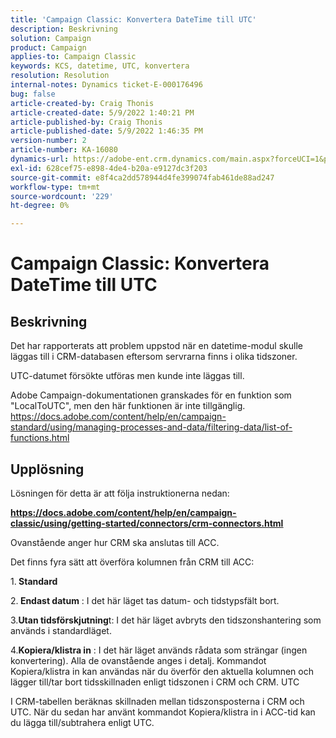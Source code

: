 ```yaml
---
title: 'Campaign Classic: Konvertera DateTime till UTC'
description: Beskrivning
solution: Campaign
product: Campaign
applies-to: Campaign Classic
keywords: KCS, datetime, UTC, konvertera
resolution: Resolution
internal-notes: Dynamics ticket-E-000176496
bug: false
article-created-by: Craig Thonis
article-created-date: 5/9/2022 1:40:21 PM
article-published-by: Craig Thonis
article-published-date: 5/9/2022 1:46:35 PM
version-number: 2
article-number: KA-16080
dynamics-url: https://adobe-ent.crm.dynamics.com/main.aspx?forceUCI=1&pagetype=entityrecord&etn=knowledgearticle&id=13f05d8c-9dcf-ec11-a7b5-00224809c196
exl-id: 628cef75-e898-4de4-b20a-e9127dc3f203
source-git-commit: e8f4ca2dd578944d4fe399074fab461de88ad247
workflow-type: tm+mt
source-wordcount: '229'
ht-degree: 0%

---
```


# Campaign Classic: Konvertera DateTime till UTC

## Beskrivning


Det har rapporterats att problem uppstod när en datetime-modul skulle läggas till i CRM-databasen eftersom servrarna finns i olika tidszoner.

UTC-datumet försökte utföras men kunde inte läggas till.

Adobe Campaign-dokumentationen granskades för en funktion som &quot;LocalToUTC&quot;, men den här funktionen är inte tillgänglig.
https://docs.adobe.com/content/help/en/campaign-standard/using/managing-processes-and-data/filtering-data/list-of-functions.html


## Upplösning


Lösningen för detta är att följa instruktionerna nedan:

<u><b>https://docs.adobe.com/content/help/en/campaign-classic/using/getting-started/connectors/crm-connectors.html </b></u>

Ovanstående anger hur CRM ska anslutas till ACC.

Det finns fyra sätt att överföra kolumnen från CRM till ACC:

1.<b> Standard </b>

2.<b> Endast datum</b> : I det här läget tas datum- och tidstypsfält bort.

3.<b>Utan tidsförskjutning</b>t: I det här läget avbryts den tidszonshantering som används i standardläget.

4.<b>Kopiera/klistra in</b> : I det här läget används rådata som strängar (ingen konvertering). Alla de ovanstående anges i detalj. Kommandot Kopiera/klistra in kan användas när du överför den aktuella kolumnen och lägger till/tar bort tidsskillnaden enligt tidszonen i CRM och CRM. UTC

I CRM-tabellen beräknas skillnaden mellan tidszonsposterna i CRM och UTC. När du sedan har använt kommandot Kopiera/klistra in i ACC-tid kan du lägga till/subtrahera enligt UTC.
